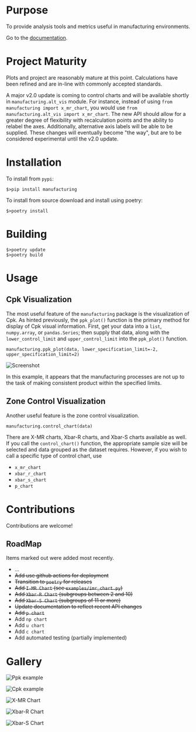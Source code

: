 # Purpose

To provide analysis tools and metrics useful in manufacturing environments.

Go to the [documentation](https://slightlynybbled.github.io/manufacturing/index.html).

# Project Maturity

Plots and project are reasonably mature at this point.  Calculations have been refined
and are in-line with commonly accepted standards.

A major v2.0 update is coming to control charts and will be available shortly in 
`manufacturing.alt_vis` module.  For instance, instead of using `from manufacturing import x_mr_chart`,
you would use `from manufacturing.alt_vis import x_mr_chart`.  The new API should
allow for a greater degree of flexibility with recalculation points and the ability
to relabel the axes.  Additionally, alternative axis labels will be able to be supplied.
These changes will eventually become "the way", but are to be considered experimental
until the v2.0 update.

# Installation

To install from `pypi`:

    $>pip install manufacturing

To install from source download and install using poetry:

    $>poetry install

# Building

    $>poetry update
    $>poetry build


# Usage

## Cpk Visualization

The most useful feature of the `manufacturing` package is the visualization of Cpk.
As hinted previously, the `ppk_plot()` function is the primary method for display of
Cpk visual information.  First, get your data into a `list`, `numpy.array`, or 
`pandas.Series`; then supply that data, along with the `lower_control_limit` and 
`upper_control_limit` into the `ppk_plot()` function.

    manufacturing.ppk_plot(data, lower_specification_limit=-2, upper_specification_limit=2)
    
![Screenshot](images/example3.png)

In this example, it appears that the manufacturing processes are not up to the task of 
making consistent product within the specified limits.

## Zone Control Visualization

Another useful feature is the zone control visualization.

    manufacturing.control_chart(data)

There are X-MR charts, Xbar-R charts, and Xbar-S charts available as well.  If you call the 
`control_chart()` function, the appropriate sample size will be selected and data grouped as
the dataset requires.  However, if you wish to call a specific type of control chart, use

 - `x_mr_chart`
 - `xbar_r_chart`
 - `xbar_s_chart`
 - `p_chart`

# Contributions

Contributions are welcome!  

## RoadMap

Items marked out were added most recently.

 - ...
 - ~~Add use github actions for deployment~~
 - ~~Transition to `poetry` for releases~~
 - ~~Add `I-MR Chart` (see `examples/imr_chart.py`)~~
 - ~~Add `Xbar-R Chart` (subgroups between 2 and 10)~~
 - ~~Add `Xbar-S Chart` (subgroups of 11 or more)~~
 - ~~Update documentation to reflect recent API changes~~
 - ~~Add `p chart`~~
 - Add `np chart`
 - Add `u chart`
 - Add `c chart`
 - Add automated testing (partially implemented)

# Gallery

![Ppk example](docs/_static/images/ppk_plot.png)

![Cpk example](docs/_static/images/cpk_plot.png)

![X-MR Chart](docs/_static/images/xmr_chart.png)

![Xbar-R Chart](docs/_static/images/xbarr_chart.png)

![Xbar-S Chart](docs/_static/images/xbars_chart.png)
